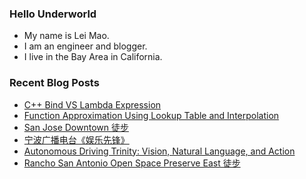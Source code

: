 ### Hello Underworld

- My name is Lei Mao.
- I am an engineer and blogger.
- I live in the Bay Area in California.


### Recent Blog Posts

<!-- BLOG-POST-LIST:START -->
- [C++ Bind VS Lambda Expression](https://leimao.github.io/blog/CPP-Bind-VS-Lambda-Expression/)
- [Function Approximation Using Lookup Table and Interpolation](https://leimao.github.io/blog/Function-Approximation-Lookup-Table-Interpolation/)
- [San Jose Downtown 徒步](https://leimao.github.io/life/San-Jose-Downtown/)
- [宁波广播电台《娱乐先锋》](https://leimao.github.io/essay/%E5%AE%81%E6%B3%A2%E5%B9%BF%E6%92%AD%E7%94%B5%E5%8F%B0%E5%A8%B1%E4%B9%90%E5%85%88%E9%94%8B/)
- [Autonomous Driving Trinity: Vision, Natural Language, and Action](https://leimao.github.io/blog/Autonomous-Driving-Trinity/)
- [Rancho San Antonio Open Space Preserve East 徒步](https://leimao.github.io/life/Rancho-San-Antonio-Open-Space-Preserve-East/)
<!-- BLOG-POST-LIST:END -->
